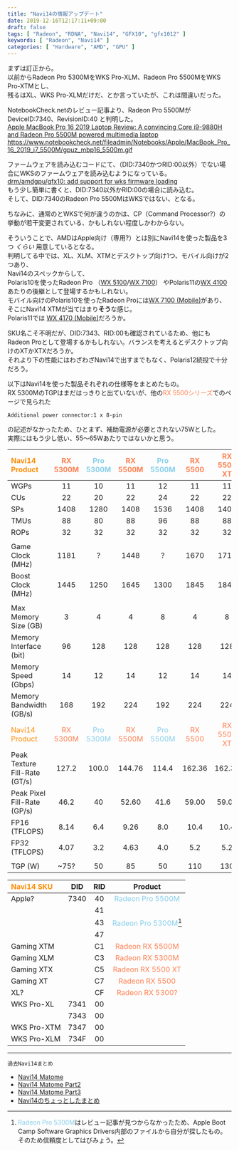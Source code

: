 ```yaml
---
title: "Navi14の情報アップデート"
date: 2019-12-16T12:17:11+09:00
draft: false
tags: [ "Radeon", "RDNA", "Navi14", "GFX10", "gfx1012" ]
keywords: [ "Radeon", "Navi14" ]
categories: [ "Hardware", "AMD", "GPU" ]
---
```


まずは訂正から。  
以前からRadeon Pro 5300MをWKS Pro-XLM、Radeon Pro 5500MをWKS Pro-XTMとし、  
残るはXL、WKS Pro-XLMだけだ、とか言っていたが、これは間違いだった。  

NotebookCheck.netのレビュー記事より、Radeon Pro 5500Mが DeviceID:7340、RevisionID:40 と判明した。  
[Apple MacBook Pro 16 2019 Laptop Review: A convincing Core i9-9880H and Radeon Pro 5500M powered multimedia laptop](https://www.notebookcheck.net/Apple-MacBook-Pro-16-2019-Laptop-Review-A-convincing-Core-i9-9880H-and-Radeon-Pro-5500M-powered-multimedia-laptop.445902.0.html)  
<https://www.notebookcheck.net/fileadmin/Notebooks/Apple/MacBook_Pro_16_2019_i7_5500M/gpuz_mbp16_5500m.gif>  

ファームウェアを読み込むコードにて、（DID:7340かつRID:00以外）でない場合にWKSのファームウェアを読み込むようになっている。  
[drm/amdgpu/gfx10: add support for wks firmware loading](https://cgit.freedesktop.org/~agd5f/linux/commit/drivers/gpu/drm/amd?h=amd-staging-drm-next&id=4db37544cee58f7d669796d75bbce6913f1203bc)  
もう少し簡単に書くと、DID:7340以外かRID:00の場合に読み込む。  
そして、DID:7340のRadeon Pro 5500MはWKSではない、となる。  

ちなみに、通常のとWKSで何が違うのかは、CP（Command Processor?）の挙動が若干変更されている、かもしれない程度しかわからない。  


そういうことで、AMDはApple向け（専用?）とは別にNavi14を使った製品を3つ *くらい* 用意しているとなる。  
判明してる中では、XL、XLM、XTMとデスクトップ向け1つ、モバイル向けが2つあり、  
Navi14のスペックからして、  
Polaris10を使ったRadeon Pro （[WX 5100](https://www.amd.com/en/products/professional-graphics/radeon-pro-wx-5100#product-specs)/[WX 7100](https://www.amd.com/en/products/professional-graphics/radeon-pro-wx-7100#product-specs)） やPolaris11の[WX 4100](https://www.amd.com/en/products/professional-graphics/radeon-pro-wx-4100#product-specs)あたりの後継として登場するかもしれない。  
モバイル向けのPolaris10を使ったRadeon Proには[WX 7100 (Mobile)](https://www.amd.com/en/products/professional-graphics/radeon-pro-wx-7100-mobile)があり、そこにNavi14 XTMが当てはまり**そう**な感じ。  
Polaris11では [WX 4170 (Mobile)](https://www.amd.com/en/products/professional-graphics/radeon-pro-wx-4170-mobile)だろうか。  

SKU名こそ不明だが、DID:7343、RID:00も確認されているため、他にもRadeon Proとして登場するかもしれない。バランスを考えるとデスクトップ向けのXTかXTXだろうか。  
それより下の性能にはわざわざNavi14で出すまでもなく、Polaris12続投で十分だろう。  

以下はNavi14を使った製品それぞれの仕様等をまとめたもの。  
RX 5300MのTGPはまだはっきりと出ていないが、他の<span style="color:coral">RX 5500シリーズ</span>でのページで見られた

	Additional power connector:1 x 8-pin

の記述がなかったため、ひとまず、補助電源が必要とされない75Wとした。  
実際にはもう少し低い、55〜65Wあたりではないかと思う。  

| <span style="color:darkorange">Navi14 Product</span> | <span style="color:coral">RX 5300M</span> | <span style="color:skyblue">Pro 5300M</span> | <span style="color:coral">RX 5500M</span> | <span style="color:skyblue">Pro 5500M</span> | <span style="color:coral">RX 5500</span> | <span style="color:coral">RX 5500 XT</span>
| :--- | :---: | :---: | :---: | :---: | :---: | :---: |
| WGPs | 11 | 10 | 11 | 12 | 11 | 11 |
| CUs | 22 | 20 | 22 | 24 | 22 | 22 |
| SPs | 1408 | 1280 | 1408 | 1536 | 1408 | 1408 |
| TMUs | 88 | 80 | 88 | 96 | 88 | 88 |
| ROPs | 32 | 32 | 32 | 32 | 32 | 32 |
||
| Game Clock (MHz) | 1181 | ? | 1448 | ? | 1670 | 1717 |
| Boost Clock (MHz) | 1445 | 1250 | 1645 | 1300 | 1845 | 1845 |
||
| Max Memory Size (GB) | 3 | 4 | 4 | 8 | 4 | 8 |
| Memory Interface (bit) | 96 | 128 | 128 | 128 | 128 | 128 |
| Memory Speed (Gbps) | 14 | 12 | 14 | 12 | 14 | 14 |
| Memory Bandwidth (GB/s) | 168 | 192 | 224 | 192 | 224 | 224 |
| <span style="color:darkorange">Navi14 Product</span> | <span style="color:coral">RX 5300M</span> | <span style="color:skyblue">Pro 5300M</span> | <span style="color:coral">RX 5500M</span> | <span style="color:skyblue">Pro 5500M</span> | <span style="color:coral">RX 5500</span> | <span style="color:coral">RX 5500 XT</span>
| Peak Texture Fill-Rate (GT/s) | 127.2 | 100.0 | 144.76 | 114.4 | 162.36 | 162.36 |
| Peak Pixel Fill-Rate (GP/s) | 46.2 | 40 | 52.60 | 41.6 | 59.00 | 59.00 |
| FP16 (TFLOPS) | 8.14 | 6.4 | 9.26 | 8.0 | 10.4 | 10.4 |
| FP32 (TFLOPS) | 4.07 | 3.2 | 4.63 | 4.0 | 5.2 | 5.2 |
||
| TGP (W) | ~75? | 50 | 85 | 50 | 110 | 130 |

| <span style="color:darkorange">Navi14 SKU</span> | DID | RID | Product |
| :--- | :---: | :---: | :---: |
| Apple? | 7340 | 40 | <span style="color:skyblue">Radeon Pro 5500M</span> |
| | | 41 | |
| | | 43 | <span style="color:skyblue">Radeon Pro 5300M</span>[^1] |
| | | 47 | |
| Gaming XTM | | C1 | <span style="color:coral">Radeon RX 5500M</span> |
| Gaming XLM | | C3 | <span style="color:coral">Radeon RX 5300M</span> |
| Gaming XTX | | C5 | <span style="color:coral">Radeon RX 5500 XT</span> |
| Gaming XT | | C7 | <span style="color:coral">Radeon RX 5500</span> |
| XL? | | CF | <span style="color:coral">Radeon RX 5300?</span> |
| WKS Pro-XL | 7341 | 00 | |
| | 7343 | 00 | |
| WKS Pro-XTM | 7347 | 00 | |
| WKS Pro-XLM | 734F | 00 | |

[^1]: <span style="color:skyblue">Radeon Pro 5300M</span>はレビュー記事が見つからなかったため、Apple Boot Camp Software Graphics Drivers内部のファイルから自分が探したもの。そのため信頼度としてはびみょう。  

<hr>
<code>過去Navi14まとめ</code>  

 * [Navi14 Matome](/posts/2019/11/04/navi14-matome/)  
 * [Navi14 Matome Part2](/posts/2019/11/13/navi14-matome-part2/)  
 * [Navi14 Matome Part3](/posts/2019/11/14/navi14-matome-part3/)  
 * [Navi14のちょっとしたまとめ](/posts/2019/12/06/navi14-a-little-matome/)  
